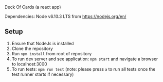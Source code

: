Deck Of Cards (a react app)

Dependencies:
Node v6.10.3 LTS from https://nodejs.org/en/

## Setup

1. Ensure that NodeJs is installed
2. Clone the repository 
3. Run `npm install` from root of repository
4. To run dev server and see application: `npm start` and navigate a browser to localhost:3000
5. To run tests: `npm run test` (note: please press `a` to run all tests once the test runner starts if necessary)